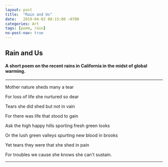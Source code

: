 ```yaml
---
layout: post
title:  "Rain and Us"
date:   2019-04-02 08:15:00 −0700
categories: Art
tags: [poem, rain]
no-post-nav: true
---
```


## Rain and Us

#### A short poem on the recent rains in California in the midst of global warming.

---

Mother nature sheds many a tear

For loss of life she nurtured so dear

Tears she did shed but not in vain

For there was life that stood to gain

Ask the high happy hills sporting fresh green looks

Or the lush green valleys spurting new blood in brooks

Yet tears they were that she shed in pain

For troubles we cause she knows she can&#39;t sustain.

---
